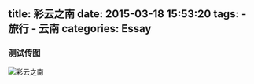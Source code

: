 title: 彩云之南
date: 2015-03-18 15:53:20
tags:
    - 旅行
    - 云南
categories: Essay
---
### 测试传图

![彩云之南](http://7xpucr.com1.z0.glb.clouddn.com/img/20150318.jpg)
